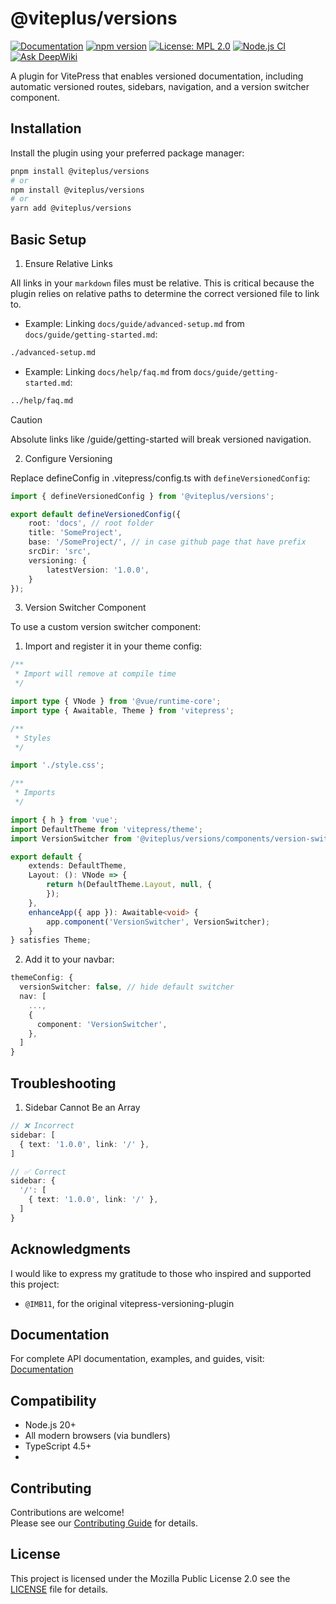 # @viteplus/versions

[![Documentation](https://img.shields.io/badge/Documentation-orange?logo=typescript&logoColor=f5f5f5)](https://vitepulse.github.io/versions/)
[![npm version](https://img.shields.io/npm/v/@vitepulse/versions.svg)](https://www.npmjs.com/package/@vitepulse/versions)
[![License: MPL 2.0](https://img.shields.io/badge/License-MPL_2.0-brightgreen.svg)](https://opensource.org/licenses/MPL-2.0)
[![Node.js CI](https://github.com/vitepulse/versions/actions/workflows/node.js.yml/badge.svg)](https://github.com/vitepulse/versions/actions/workflows/node.js.yml)
[![Ask DeepWiki](https://deepwiki.com/badge.svg)](https://deepwiki.com/vitepulse/versions)

A plugin for VitePress that enables versioned documentation, including automatic versioned routes, sidebars, navigation, and a version switcher component.

## Installation

Install the plugin using your preferred package manager:
```bash
pnpm install @viteplus/versions
# or
npm install @viteplus/versions
# or
yarn add @viteplus/versions
```

## Basic Setup
1. Ensure Relative Links

All links in your `markdown` files must be relative. 
This is critical because the plugin relies on relative paths to determine the correct versioned file to link to.

- Example: Linking `docs/guide/advanced-setup.md` from `docs/guide/getting-started.md`:
```markdown
./advanced-setup.md
```

- Example: Linking `docs/help/faq.md` from `docs/guide/getting-started.md`:
```markdown
../help/faq.md
```

> [!CAUTION]
> Absolute links like /guide/getting-started will break versioned navigation.

2. Configure Versioning

Replace defineConfig in .vitepress/config.ts with `defineVersionedConfig`:

```ts
import { defineVersionedConfig } from '@viteplus/versions';

export default defineVersionedConfig({
    root: 'docs', // root folder 
    title: 'SomeProject',
    base: '/SomeProject/', // in case github page that have prefix 
    srcDir: 'src',
    versioning: {
        latestVersion: '1.0.0',
    }
});
```

3. Version Switcher Component

To use a custom version switcher component:

1. Import and register it in your theme config:

```ts
/**
 * Import will remove at compile time
 */

import type { VNode } from '@vue/runtime-core';
import type { Awaitable, Theme } from 'vitepress';

/**
 * Styles
 */

import './style.css';

/**
 * Imports
 */

import { h } from 'vue';
import DefaultTheme from 'vitepress/theme';
import VersionSwitcher from '@viteplus/versions/components/version-switcher.component.vue';

export default {
    extends: DefaultTheme,
    Layout: (): VNode => {
        return h(DefaultTheme.Layout, null, {
        });
    },
    enhanceApp({ app }): Awaitable<void> {
        app.component('VersionSwitcher', VersionSwitcher);
    }
} satisfies Theme;
```

2. Add it to your navbar:

```ts
themeConfig: {
  versionSwitcher: false, // hide default switcher
  nav: [
    ...,
    {
      component: 'VersionSwitcher',
    },
  ]
}
```

## Troubleshooting
1. Sidebar Cannot Be an Array

```ts
// ❌ Incorrect
sidebar: [
  { text: '1.0.0', link: '/' },
]

// ✅ Correct
sidebar: {
  '/': [
    { text: '1.0.0', link: '/' },
  ]
}
```

## Acknowledgments

I would like to express my gratitude to those who inspired and supported this project:
- `@IMB11`, for the original vitepress-versioning-plugin


## Documentation

For complete API documentation, examples, and guides, visit: [Documentation](https://vitepulse.github.io/versions/)

## Compatibility

- Node.js 20+
- All modern browsers (via bundlers)
- TypeScript 4.5+
- 
## Contributing

Contributions are welcome!\
Please see our [Contributing Guide](CONTRIBUTING.md) for details.

## License

This project is licensed under the Mozilla Public License 2.0 see the [LICENSE](LICENSE) file for details.
